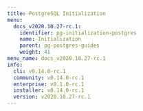 ```yaml
---
title: PostgreSQL Initialization
menu:
  docs_v2020.10.27-rc.1:
    identifier: pg-initialization-postgres
    name: Initialization
    parent: pg-postgres-guides
    weight: 41
menu_name: docs_v2020.10.27-rc.1
info:
  cli: v0.14.0-rc.1
  community: v0.14.0-rc.1
  enterprise: v0.1.0-rc.1
  installer: v0.14.0-rc.1
  version: v2020.10.27-rc.1
---
```


